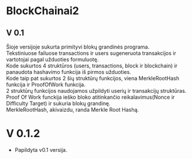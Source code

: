 # BlockChainai2
## V 0.1
Šioje versijoje  sukurta primityvi blokų grandinės programa.<br>
Tekstiniuose failuose transactions ir users sugeneruota transakcijos ir vartotojai pagal užduoties formuluotę.<br>
Kode sukurtos 4 struktūros (users, transactions, block ir blockchain) ir panaudota hashavimo funkcija iš pirmos užduoties.<br>
Kode taip pat sukurtos 2 šių struktūrų funkcijos, viena MerkleRootHash funkcija ir ProofOfWork funkcija.<br>
2 struktūrų funkcijos naudojamos užpildyti userių ir transakcijų struktūras.<br>
Proof Of Work funckija ieško bloko atitinkančio reikalavimus(Nonce ir Difficulty Target) ir sukuria blokų grandinę.<br>
MerkleRootHash, akivaizdu, randa Merkle Root Hashą.<br>
# V 0.1.2
- Papildyta v0.1 versija.<br>
